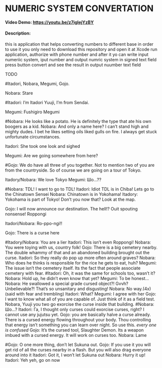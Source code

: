 # NUMERIC SYSTEM CONVERTATION
#### Video Demo: https://youtu.be/z7igIejYzBY
#### Description: 
  this is application that helps converting numbers to different base
  in order to use it you only need to download this repository and open it at Xcode
  run application, authorize with phone number
  and after it yo can write input numeriic system, iput number and output numric system in signed text field
  press button convert and see the result in output nuumber text field
  
TODO

 #Itadori, Nobara, Megumi, Gojo.

Nobara: Stare

#Itadori: I’m Itadori Yuuji, I’m from Sendai.

Megumi: Fushigiro Megumi 

#Nobara: He looks like a potato. He is definitely the type that ate his own boogers as a kid.
Nobara: And only a name here? I can’t stand high and mighty dudes. I bet he likes setting oils liked gulls on fire. I always get stuck unfortunate circumstances.

Itadori: She took one look and sighed 

Megumi: Are we going somewhere from here? 

#Gojo: We do have all three of you together. Not to mention two of you are from the countryside. So of course we are going on a tour of Tokyo. 

Itadory/Nobara: We love Tokyo
Megumi: Шо...??

#Nobara: TDL! I want to go to TDL!
Itadori: Idiot TDL is in Chiba! Lets go to the Chinatown Sensei
Nobara: Chinatown is in Yokohama!
Itadory: Yokohama is part of Tokyo! Don’t you now that? Look at the map.

Gojo: I will now announce our destination. The hell!? Ouit spouting nonsense! Roppongi

Itadori/Nobara: Ro-ppo-ngi!!

Gojo: There is a curse here

#Itadory/Nobara: You are a lier
Itadori: This isn’t even Roppongi!
Nobara: You were toying with us, country folk!
Gojo: There is a big cemetery nearby. The double whammy of that and an abandoned building brought out the curse.
Itadori: So they really do pop up more often around graves? 
Nobara: Who does he thinks is responsible for the rice he gets to eat, huh? 
Megumi: The issue isn’t the cemetery itself. Its the fact that people associate cemetery with fear. 
#Itadori: Oh, it was the same for schools too, wasn’t it?
Nobara: Hold up, he didn’t even know that yet?
Megumi: To be honest…
Nobara: He swallowed a special grade cursed object?! Gvvh? Unbelievable?! That’s so unsanitary and disgusting! 
Nobara: No way.(4x)(said with fear and trembling)
Itadori: What? 
Megumi: I agree with her
Gojo: I want to know what all of you are capable of. Just think of it as a field test. Nobara, Yuuji you two go exorcise the curse inside that building. 
#Nobara: Шо…?
Itadori: Га, I thought only curses could exorcise curses, right? I cannot use any jujutsu yet.
Gojo: you are basically halve a curse already. There is a cursed energy flowing throughout your body. Thou controlling that energy isn’t something you can learn over night. So use this.
*every one is confused* 
Gojo: It’s the cursed tool, Slaughter Demon. Its a weapon imbued with a cursed energy. It will work on curses too.
Nobara: Lame 

#Gojo: O one more thing, don’t let Sukuna out. 
Gojo: If you use it you will get rid of all the curses nearby in a flash. But you will also drag everyone around into it
Itadori: Got it, I won’t let Sukuna out
Nobara: Hurry it up!
Itadori: Yeh yeh, go on now
